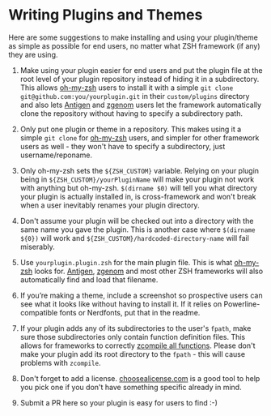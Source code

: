 # Writing Plugins and Themes

Here are some suggestions to make installing and using your plugin/theme as simple as possible for end users, no matter what ZSH framework (if any) they are using.

1. Make using your plugin easier for end users and put the plugin file at the root level of your plugin repository instead of hiding it in a subdirectory. This allows [oh-my-zsh](https://github.com/robbyrussell/oh-my-zsh) users to install it with a simple `git clone git@github.com:you/yourplugin.git` in their `custom/plugins` directory and also lets [Antigen](https://github.com/zsh-users/antigen) and [zgenom](https://github.com/jandamm/zgenom) users let the framework automatically clone the repository without having to specify a subdirectory path.

2. Only put one plugin or theme in a repository. This makes using it a simple `git clone` for [oh-my-zsh](https://github.com/robbyrussell/oh-my-zsh) users, and simpler for other framework users as well - they won't have to specify a subdirectory, just username/reponame.

3. Only oh-my-zsh sets the `${ZSH_CUSTOM}` variable. Relying on your plugin being in `${ZSH_CUSTOM}/yourPluginName` will make your plugin not work with anything but oh-my-zsh. `$(dirname $0)` will tell you what directory your plugin is actually installed in, is cross-framework and won't break when a user inevitably renames your plugin directory.

4. Don't assume your plugin will be checked out into a directory with the same name you gave the plugin. This is another case where `$(dirname ${0})` will work and `${ZSH_CUSTOM}/hardcoded-directory-name` will fail miserably.

5. Use `yourplugin.plugin.zsh` for the main plugin file. This is what [oh-my-zsh](https://github.com/robbyrussell/oh-my-zsh) looks for. [Antigen](https://github.com/zsh-users/antigen), [zgenom](https://github.com/jandamm/zgenom) and most other ZSH frameworks will also automatically find and load that filename.

6. If you’re making a theme, include a screenshot so prospective users can see what it looks like without having to install it. If it relies on Powerline-compatible fonts or Nerdfonts, put that in the readme.

7. If your plugin adds any of its subdirectories to the user's `fpath`, make sure those subdirectories only contain function definition files. This allows for frameworks to correctly [zcompile all functions](http://zsh.sourceforge.net/Doc/Release/Functions.html#Autoloading-Functions). Please don't make your plugin add its root directory to the `fpath` - this will cause problems with `zcompile`.

8. Don't forget to add a license. [choosealicense.com](https://choosealicense.com) is a good tool to help you pick one if you don't have something specific already in mind.

9. Submit a PR here so your plugin is easy for users to find :-)
